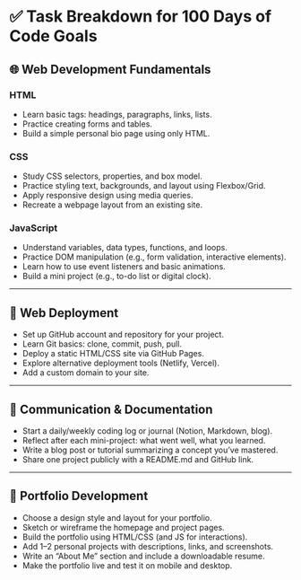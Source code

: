 # ✅ Task Breakdown for 100 Days of Code Goals

## 🌐 Web Development Fundamentals

### HTML
- Learn basic tags: headings, paragraphs, links, lists.
- Practice creating forms and tables.
- Build a simple personal bio page using only HTML.

### CSS
- Study CSS selectors, properties, and box model.
- Practice styling text, backgrounds, and layout using Flexbox/Grid.
- Apply responsive design using media queries.
- Recreate a webpage layout from an existing site.

### JavaScript
- Understand variables, data types, functions, and loops.
- Practice DOM manipulation (e.g., form validation, interactive elements).
- Learn how to use event listeners and basic animations.
- Build a mini project (e.g., to-do list or digital clock).

---

## 🚀 Web Deployment

- Set up GitHub account and repository for your project.
- Learn Git basics: clone, commit, push, pull.
- Deploy a static HTML/CSS site via GitHub Pages.
- Explore alternative deployment tools (Netlify, Vercel).
- Add a custom domain to your site.

---

## 🧠 Communication & Documentation

- Start a daily/weekly coding log or journal (Notion, Markdown, blog).
- Reflect after each mini-project: what went well, what you learned.
- Write a blog post or tutorial summarizing a concept you’ve mastered.
- Share one project publicly with a README.md and GitHub link.

---

## 💼 Portfolio Development

- Choose a design style and layout for your portfolio.
- Sketch or wireframe the homepage and project pages.
- Build the portfolio using HTML/CSS (and JS for interactions).
- Add 1–2 personal projects with descriptions, links, and screenshots.
- Write an “About Me” section and include a downloadable resume.
- Make the portfolio live and test it on mobile and desktop.
